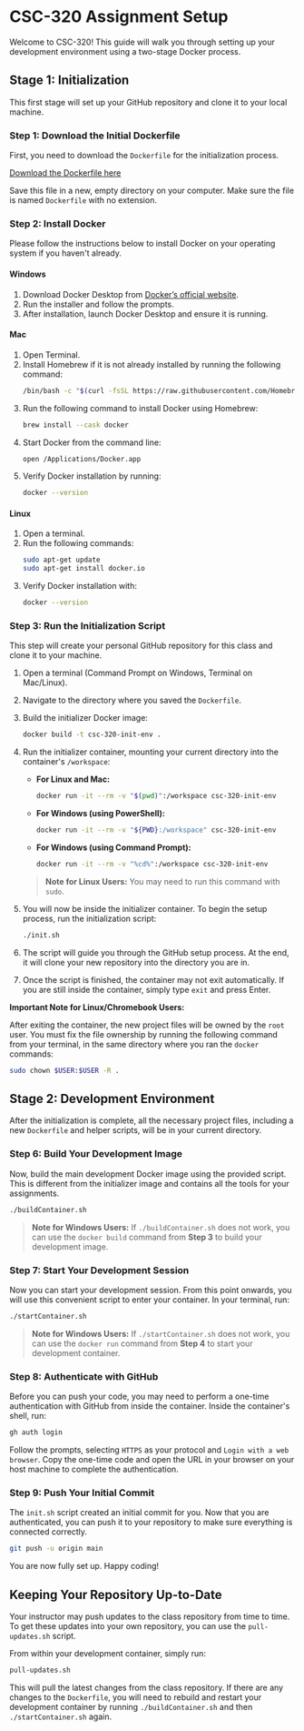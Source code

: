 # CSC-320 Assignment Setup

Welcome to CSC-320! This guide will walk you through setting up your development environment using a two-stage Docker process.

## Stage 1: Initialization

This first stage will set up your GitHub repository and clone it to your local machine.

### Step 1: Download the Initial Dockerfile

First, you need to download the `Dockerfile` for the initialization process.

[Download the Dockerfile here](https://raw.githubusercontent.com/edwjonesga/ccu-classes/main/csc-320/Dockerfile)

Save this file in a new, empty directory on your computer. Make sure the file is named `Dockerfile` with no extension.

### Step 2: Install Docker

Please follow the instructions below to install Docker on your operating system if you haven't already.

#### Windows
1. Download Docker Desktop from [Docker’s official website](https://www.docker.com/products/docker-desktop/).
2. Run the installer and follow the prompts.
3. After installation, launch Docker Desktop and ensure it is running.

#### Mac
1. Open Terminal.
2. Install Homebrew if it is not already installed by running the following command:
    ```sh
    /bin/bash -c "$(curl -fsSL https://raw.githubusercontent.com/Homebrew/install/HEAD/install.sh)"
    ```
3. Run the following command to install Docker using Homebrew:
    ```sh
    brew install --cask docker
    ```
4. Start Docker from the command line:
    ```sh
    open /Applications/Docker.app
    ```
5. Verify Docker installation by running:
    ```sh
    docker --version
    ```

#### Linux
1. Open a terminal.
2. Run the following commands:
    ```sh
    sudo apt-get update
    sudo apt-get install docker.io
    ```
3. Verify Docker installation with:
    ```sh
    docker --version
    ```

### Step 3: Run the Initialization Script

This step will create your personal GitHub repository for this class and clone it to your machine.

1.  Open a terminal (Command Prompt on Windows, Terminal on Mac/Linux).
2.  Navigate to the directory where you saved the `Dockerfile`.
3.  Build the initializer Docker image:

    ```sh
    docker build -t csc-320-init-env .
    ```

4.  Run the initializer container, mounting your current directory into the container's `/workspace`:
    - **For Linux and Mac:**
      ```sh
      docker run -it --rm -v "$(pwd)":/workspace csc-320-init-env
      ```
    - **For Windows (using PowerShell):**
      ```sh
      docker run -it --rm -v "${PWD}:/workspace" csc-320-init-env
      ```
    - **For Windows (using Command Prompt):**
      ```sh
      docker run -it --rm -v "%cd%":/workspace csc-320-init-env
      ```
    > **Note for Linux Users:** You may need to run this command with `sudo`.

5.  You will now be inside the initializer container. To begin the setup process, run the initialization script:
    ```sh
    ./init.sh
    ```
6.  The script will guide you through the GitHub setup process. At the end, it will clone your new repository into the directory you are in.
7.  Once the script is finished, the container may not exit automatically. If you are still inside the container, simply type `exit` and press Enter.

**Important Note for Linux/Chromebook Users:**

After exiting the container, the new project files will be owned by the `root` user. You must fix the file ownership by running the following command from your terminal, in the same directory where you ran the `docker` commands:
```sh
sudo chown $USER:$USER -R .
```

## Stage 2: Development Environment

After the initialization is complete, all the necessary project files, including a new `Dockerfile` and helper scripts, will be in your current directory.

### Step 6: Build Your Development Image
Now, build the main development Docker image using the provided script. This is different from the initializer image and contains all the tools for your assignments.
```sh
./buildContainer.sh
```
> **Note for Windows Users:** If `./buildContainer.sh` does not work, you can use the `docker build` command from **Step 3** to build your development image.

### Step 7: Start Your Development Session
Now you can start your development session. From this point onwards, you will use this convenient script to enter your container. In your terminal, run:
```sh
./startContainer.sh
```
> **Note for Windows Users:** If `./startContainer.sh` does not work, you can use the `docker run` command from **Step 4** to start your development container.

### Step 8: Authenticate with GitHub
Before you can push your code, you may need to perform a one-time authentication with GitHub from inside the container. Inside the container's shell, run:
```sh
gh auth login
```
Follow the prompts, selecting `HTTPS` as your protocol and `Login with a web browser`. Copy the one-time code and open the URL in your browser on your host machine to complete the authentication.

### Step 9: Push Your Initial Commit
The `init.sh` script created an initial commit for you. Now that you are authenticated, you can push it to your repository to make sure everything is connected correctly.
```sh
git push -u origin main
```

You are now fully set up. Happy coding!

## Keeping Your Repository Up-to-Date

Your instructor may push updates to the class repository from time to time. To get these updates into your own repository, you can use the `pull-updates.sh` script.

From within your development container, simply run:
```sh
pull-updates.sh
```
This will pull the latest changes from the class repository. If there are any changes to the `Dockerfile`, you will need to rebuild and restart your development container by running `./buildContainer.sh` and then `./startContainer.sh` again.
